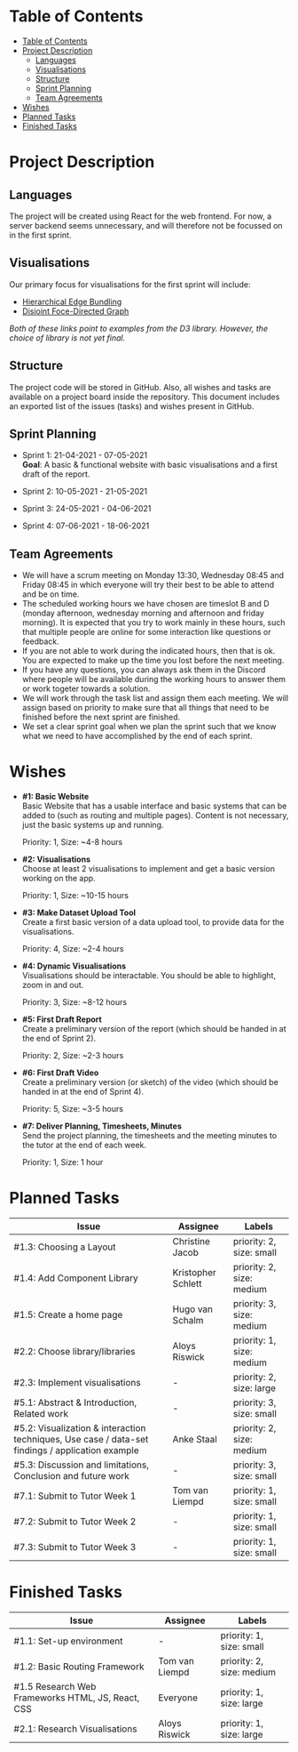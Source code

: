 # Table of Contents
- [Table of Contents](#table-of-contents)
- [Project Description](#project-description)
  - [Languages](#languages)
  - [Visualisations](#visualisations)
  - [Structure](#structure)
  - [Sprint Planning](#sprint-planning)
  - [Team Agreements](#team-agreements)
- [Wishes](#wishes)
- [Planned Tasks](#planned-tasks)
- [Finished Tasks](#finished-tasks)

<div style="page-break-after: always;"></div>

# Project Description

## Languages

The project will be created using React for the web frontend. For now, a server backend seems unnecessary, and will therefore not be focussed on in the first sprint.

## Visualisations

Our primary focus for visualisations for the first sprint will include:
 - [Hierarchical Edge Bundling](https://observablehq.com/@d3/hierarchical-edge-bundling)
 - [Disjoint Foce-Directed Graph](https://observablehq.com/@d3/disjoint-force-directed-graph)

*Both of these links point to examples from the D3 library. However, the choice of library is not yet final.*

## Structure

The project code will be stored in GitHub. Also, all wishes and tasks are available on a project board inside the repository.
This document includes an exported list of the issues (tasks) and wishes present in GitHub.

## Sprint Planning

 - Sprint 1: 21-04-2021  -  07-05-2021\
   **Goal**: A basic & functional website with basic visualisations and a first draft of the report.

 - Sprint 2: 10-05-2021  -  21-05-2021
 - Sprint 3: 24-05-2021  -  04-06-2021
 - Sprint 4: 07-06-2021  -  18-06-2021

## Team Agreements

 - We will have a scrum meeting on Monday 13:30, Wednesday 08:45 and Friday 08:45 in which everyone will try their best to be able to attend and be on time.
 - The scheduled working hours we have chosen are timeslot B and D (monday afternoon, wednesday morning and afternoon and friday morning). It is expected that you try to work mainly in these hours, such that multiple people are online for some interaction like questions or feedback.
 - If you are not able to work during the indicated hours, then that is ok. You are expected to make up the time you lost before the next meeting.
 - If you have any questions, you can always ask them in the Discord where people will be available during the working hours to answer them or work togeter towards a solution.
 - We will work through the task list and assign them each meeting. We will assign based on priority to make sure that all things that need to be finished before the next sprint are finished.
 - We set a clear sprint goal when we plan the sprint such that we know what we need to have accomplished by the end of each sprint.

<div style="page-break-after: always;"></div>

# Wishes

 - **#1: Basic Website**\
   Basic Website that has a usable interface and basic systems that can be added to (such as routing and multiple pages).
   Content is not necessary, just the basic systems up and running.

   Priority: 1,
   Size: ~4-8 hours
 - **#2: Visualisations**\
   Choose at least 2 visualisations to implement and get a basic version working on the app.

   Priority: 1,
   Size: ~10-15 hours
 - **#3: Make Dataset Upload Tool**\
   Create a first basic version of a data upload tool, to provide data for the visualisations.

   Priority: 4,
   Size: ~2-4 hours
 - **#4: Dynamic Visualisations**\
   Visualisations should be interactable. You should be able to highlight, zoom in and out.

   Priority: 3,
   Size: ~8-12 hours
 - **#5: First Draft Report**\
   Create a preliminary version of the report (which should be handed in at the end of Sprint 2).

   Priority: 2,
   Size: ~2-3 hours
 - **#6: First Draft Video**\
   Create a preliminary version (or sketch) of the video (which should be handed in at the end of Sprint 4). 

   Priority: 5,
   Size: ~3-5 hours
 - **#7: Deliver Planning, Timesheets, Minutes**\
   Send the project planning, the timesheets and the meeting minutes to the tutor at the end of each week.

   Priority: 1,
   Size: 1 hour

<div style="page-break-after: always;"></div>

# Planned Tasks
|Issue|Assignee|Labels|
|----|----|----|
|#1.3: Choosing a Layout|Christine Jacob|priority: 2, size: small|
|#1.4: Add Component Library|Kristopher Schlett|priority: 2, size: medium|
|#1.5: Create a home page|Hugo van Schalm|priority: 3, size: medium|
|#2.2: Choose library/libraries|Aloys Riswick|priority: 1, size: medium|
|#2.3: Implement visualisations|-|priority: 2, size: large|
|#5.1: Abstract & Introduction, Related work|-|priority: 3, size: small|
|#5.2: Visualization & interaction techniques, Use case / data-set findings / application example |Anke Staal|priority: 2, size: medium|
|#5.3: Discussion and limitations, Conclusion and future work|-|priority: 3, size: small|
|#7.1: Submit to Tutor Week 1|Tom van Liempd|priority: 1, size: small|
|#7.2: Submit to Tutor Week 2|-|priority: 1, size: small|
|#7.3: Submit to Tutor Week 3|-|priority: 1, size: small|

# Finished Tasks
|Issue|Assignee|Labels|
|----|----|----|
|#1.1: Set-up environment|-|priority: 1, size: small|
|#1.2: Basic Routing Framework|Tom van Liempd|priority: 2, size: medium|
|#1.5 Research Web Frameworks HTML, JS, React, CSS|Everyone|priority: 1, size: large|
|#2.1: Research Visualisations|Aloys Riswick|priority: 1, size: large|
